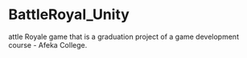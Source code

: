 # BattleRoyal_Unity
attle Royale game that is a graduation project of a game development course - Afeka College.
